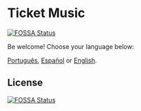 # Ticket Music
[![FOSSA Status](https://app.fossa.com/api/projects/git%2Bgithub.com%2Fpetrucc1%2FticketMusic.svg?type=shield)](https://app.fossa.com/projects/git%2Bgithub.com%2Fpetrucc1%2FticketMusic?ref=badge_shield)

Be welcome!
Choose your language below:

[Português](README-pt-BR.md), [Español](README-es-MX.md) or [English](README-en-US.md).


## License
[![FOSSA Status](https://app.fossa.com/api/projects/git%2Bgithub.com%2Fpetrucc1%2FticketMusic.svg?type=large)](https://app.fossa.com/projects/git%2Bgithub.com%2Fpetrucc1%2FticketMusic?ref=badge_large)